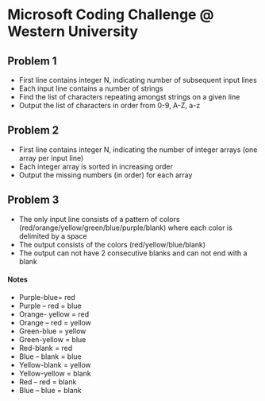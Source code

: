 # Microsoft Coding Challenge @ Western University

## Problem 1
* First line contains integer N, indicating number of subsequent input lines
* Each input line contains a number of strings
* Find the list of characters repeating amongst strings on a given line
* Output the list of characters in order from 0-9, A-Z, a-z

## Problem 2
* First line contains integer N, indicating the number of integer arrays (one array per input line)
* Each integer array is sorted in increasing order
* Output the missing numbers (in order) for each array

## Problem 3
* The only input line consists of a pattern of colors (red/orange/yellow/green/blue/purple/blank) where each color is delimited by a space
* The output consists of the colors (red/yellow/blue/blank)
* The output can not have 2 consecutive blanks and can not end with a blank

#### Notes
* Purple-blue= red
* Purple – red = blue
* Orange- yellow = red
* Orange – red = yellow
* Green-blue = yellow
* Green-yellow = blue 
* Red-blank = red
* Blue – blank = blue
* Yellow-blank = yellow 
* Yellow-yellow = blank
* Red – red = blank
* Blue – blue = blank 
